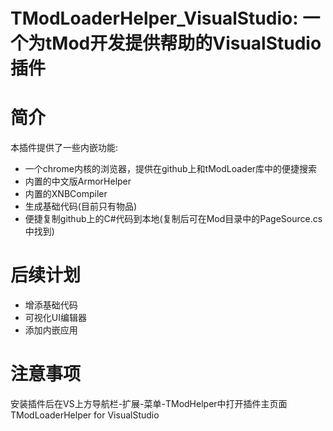 # TModLoaderHelper_VisualStudio: 一个为tMod开发提供帮助的VisualStudio插件

# 简介
  本插件提供了一些内嵌功能: 
  * 一个chrome内核的浏览器，提供在github上和tModLoader库中的便捷搜索
  * 内置的中文版ArmorHelper
  * 内置的XNBCompiler
  * 生成基础代码(目前只有物品)
  * 便捷复制github上的C#代码到本地(复制后可在Mod目录中的PageSource.cs中找到)
  
# 后续计划
   * 增添基础代码
   * 可视化UI编辑器
   * 添加内嵌应用

# 注意事项
  安装插件后在VS上方导航栏-扩展-菜单-TModHelper中打开插件主页面
TModLoaderHelper for VisualStudio
